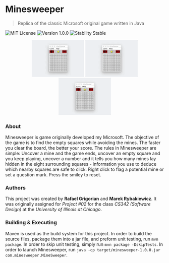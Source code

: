 # Minesweeper
> Replica of the classic Microsoft original game written in Java

![MIT License](https://img.shields.io/badge/License-MIT-lightgrey.svg?style=for-the-badge)
![Version 1.0.0](https://img.shields.io/badge/Version-1.0.0-lightgrey.svg?style=for-the-badge)
![Stability Stable](https://img.shields.io/badge/Stability-Stable-lightgrey.svg?style=for-the-badge)

<p align="center" >
	<img src="docs/images/animation_1.gif" width="33%" />
	<img src="docs/images/animation_2.gif" width="33%" />
	<img src="docs/images/animation_3.gif" width="33%" />
</p>

### About
Minesweeper is game originally developed my Microsoft. The objective of the game is to find the empty squares while avoiding the mines. The faster you clear the board, the better your score. The rules in Minesweeper are simple: Uncover a mine and the game ends, uncover an empty square and you keep playing, uncover a number and it tells you how many mines lay hidden in the eight surrounding squares - information you use to deduce which nearby squares are safe to click. Right click to flag a potential mine or set a question mark. Press the smiley to reset.

### Authors
This project was created by **Rafael Grigorian** and **Marek Rybakiewicz**. It was originally assigned for _Project #02_ for the class _CS342 (Software Design)_ at the _University of Illinois at Chicago_.

### Building & Executing
Maven is used as the build system for this project. In order to build the source files, package them into a jar file, and preform unit testing, run `mvn package`.  In order to skip unit testing, simply run `mvn package -DskipTests`. In order to launch Minesweeper, run `java -cp target/minesweeper-1.0.0.jar com.minesweeper.MineSweeper`.

